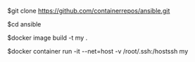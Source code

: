 
$git clone https://github.com/containerrepos/ansible.git

$cd ansible

$docker image build -t my .

$docker container run -it --net=host -v /root/.ssh:/hostssh my
